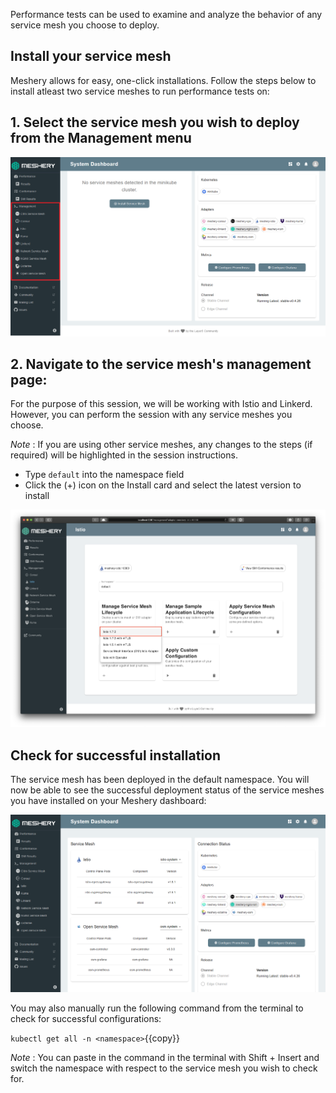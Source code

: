Performance tests can be used to examine and analyze the behavior of any service mesh you choose to deploy.

## Install your service mesh

Meshery allows for easy, one-click installations. Follow the steps below to install atleast two service meshes to run performance tests on:

## 1. Select the service mesh you wish to deploy from the Management menu

![Meshery adapters](./assets/service-mesh-install.png)

## 2. Navigate to the service mesh's management page:

For the purpose of this session, we will be working with Istio and Linkerd. However, you can perform the session with any service meshes you choose.

_Note_ : If you are using other service meshes, any changes to the steps (if required) will be highlighted in the session instructions.

- Type `default` into the namespace field
- Click the (+) icon on the Install card and select the latest version to install

![Install Istio using Meshery](./assets/install-istio.png)

## Check for successful installation

The service mesh has been deployed in the default namespace. You will now be able to see the successful deployment status of the service meshes you have installed on your Meshery dashboard:

![Service Meshes installed](./assets/mesh-installed.png)

You may also manually run the following command from the terminal to check for successful configurations:

`kubectl get all -n <namespace>`{{copy}}

_Note_ : You can paste in the command in the terminal with Shift + Insert and switch the namespace with respect to the service mesh you wish to check for.




